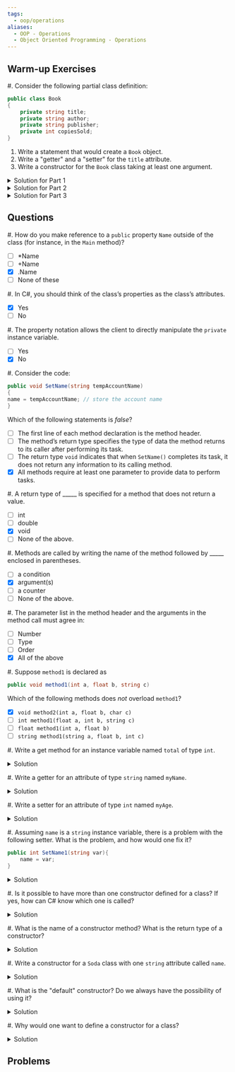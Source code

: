 ```yaml
---
tags:
  - oop/operations
aliases:
  - OOP - Operations
  - Object Oriented Programming - Operations
---
```


## Warm-up Exercises

#. Consider the following partial class definition:
```cs
public class Book
{
	private string title;
	private string author;
	private string publisher;
	private int copiesSold;
}
```
1. Write a statement that would create a `Book` object.
2. Write a "getter" and a "setter" for the `title` attribute.
3. Write a constructor for the `Book` class taking at least one argument.

<details>
<summary>Solution for Part 1</summary>

```cs
Book myBook = new Book();
```
</details>
<details>
<summary>Solution for Part 2</summary>

```cs
public string GetTitle()
{
	return title;
}

public void SetTitle(titleP)
{
	title = titleP;
}
```
</details>
<details>
<summary>Solution for Part 3</summary>

```cs
public Book(string titleP, string authorP)
{
	title = titleP;
	author = authorP;
}
```
</details>

## Questions

#. How do you make reference to a `public` property `Name` outside of the class (for instance, in the `Main` method)? 
  - [ ] *Name
  - [ ] +Name
  - [x] .Name
  - [ ] None of these

#. In C#, you should think of the class’s properties as the class’s attributes.

  - [x] Yes
  - [ ] No

#. The property notation allows the client to directly manipulate the `private` instance variable.

  - [ ] Yes
  - [x] No

#. Consider the code:
```cs
public void SetName(string tempAccountName)
{
name = tempAccountName; // store the account name
}
```
Which of the following statements is *false*?
- [ ] The first line of each method declaration is the method header.
- [ ] The method’s return type specifies the type of data the method returns to its caller
after performing its task.
- [ ] The return type `void` indicates that when `SetName()` completes its task, it does not
return any information to its calling method.
- [x] All methods require at least one parameter to provide data to perform tasks.

#. A return type of _____ is specified for a method that does not return a value.
- [ ] int
- [ ] double
- [x] void
- [ ] None of the above.

#. Methods are called by writing the name of the method followed by _____ enclosed in parentheses.
- [ ] a condition
- [x] argument(s)
- [ ] a counter
- [ ] None of the above.

#. The parameter list in the method header and the arguments in the method call must agree in:
- [ ] Number
- [ ] Type
- [ ] Order
- [x] All of the above

#. Suppose `method1` is declared as
```cs
public void method1(int a, float b, string c)
```
Which of the following methods does *not* overload `method1`?
- [x] `void method2(int a, float b, char c)`
- [ ] `int method1(float a, int b, string c)`
- [ ] `float method1(int a, float b)`
- [ ] `string method1(string a, float b, int c)`

#. Write a get method for an instance variable named `total` of type `int`.

<details>
<summary>Solution</summary>

```cs
public int GetTotal()
{
	return total;
}
```
</details>

#. Write a getter for an attribute of type `string` named `myName`.

<details>
<summary>Solution</summary>
	
```cs
public string GetMyName()
{
	return myName;
}
```
</details>

#. Write a setter for an attribute of type `int` named `myAge`.

<details>
<summary>Solution</summary>
	
```cs
public void SetMyAge(int age)
{
	myAge = age;
}
```
</details>

#. Assuming `name` is a `string` instance variable, there is a problem with the following setter. What is the problem, and how would one fix it?
```cs
public int SetName1(string var){
	name = var;
}
```

<details>
<summary>Solution</summary>

The keyword `var` is being used as an identifier.

```cs
public int SetName1(string nameVar)
{
	name = nameVar;
}
```
</details>

#. Is it possible to have more than one constructor defined for a class? If yes, how can C# know which one is called?

<details>
<summary>Solution</summary>
Yes, C# can identify which constructor is called based on that constructor's method signature, that is, the combination of parameters associated with it.
</details>

#. What is the name of a constructor method? What is the return type of a constructor?

<details>
<summary>Solution</summary>
The name of a constructor method is the name of the class that contains it, and a constructor's return type *is* the class that contains it.
</details>

#. Write a constructor for a `Soda` class with one `string` attribute called `name`.

<details>
<summary>Solution</summary>

```cs
public Soda(string nameP)
{
	name = nameP;
}
```
</details>

#. What is the "default" constructor? Do we always have the possibility of using it?

<details>
<summary>Solution</summary>
The default constructor is one without any parameters. The only case in which it may not be called is if it has not been explicitly defined while other constructors have been defined.
</details>

#. Why would one want to define a constructor for a class?

<details>
<summary>Solution</summary>
By defining a constructor for a class, one can specify which values to assign to the instance variables upon instantiation.
</details>


## Problems
